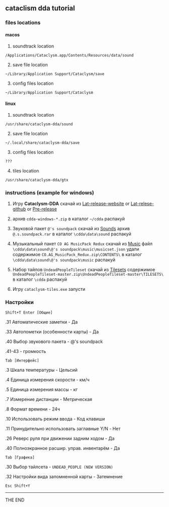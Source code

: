 ## cataclism dda tutorial

### files locations

#### macos

1. soundtrack location

`/Applications/Cataclysm.app/Contents/Resources/data/sound`

2. save file location

`~/Library/Application Support/Cataclysm/save`

3. config files location

`~/Library/Application Support/Cataclysm`

#### linux

1. soundtrack location

`/usr/share/cataclysm-dda/sound`

2. save file location

`~/.local/share/cataclysm-dda/save`

3. config files location

`???`

4. tiles location

`/usr/share/cataclysm-dda/gtx`

### instructions (example for windows)

1. Игру **Cataclysm-DDA** скачай из [Lat-release-website][001] or
   [Lat-relese-github][002] or [Pre-release][003]

2. архив `cdda-windows-*.zip` в каталог `~/cdda` распакуй

3. Звуковой пакет `@'s soundpack` скачай из [Sounds][004] архив
   `@.s.soundpack.rar` в каталог `\cdda\data\sound` распакуй

4. Музыкальный пакет `CO AG MusicPack Redux` скачай из [Music][006] файл
   `\cdda\data\sound\@'s soundpack\music\musicset.json` удали содержимое
   `CO.AG_MusicPack_Redux.zip\CONTENTS\` в каталог `\cdda\data\sound\@'s
   soundpack\music` распакуй

5. Набор тайлов `UndeadPeopleTileset` скачай из [Tilesets][005] содержимое
   `UndeadPeopleTileset-master.zip\UndeadPeopleTileset-master\TILESETS\` в
   каталог `\cdda` распакуй

6. Игру `cataclysm-tiles.exe` запусти

### Настройки

`Shift+T Enter [Общие]`

.31 Автоматические заметки - Да

.33 Автопометки (особенности карты) - Да

.40 Выбор звукового пакета - @'s soundpack

.41-43 - громкость

`Tab [Интерфейс]`

.3 Шкала температуры - Цельсий

.4 Единица измерения скорости - км/ч

.5 Единица измерения массы - кг

.7 Измерение дистанции - Метрическая

.8 Формат времени - 24ч

.10 Использовать режим ввода - Код клавиши

.11 Принудительно использовать заглавные Y/N - Нет

.26 Реверс руля при движении задним ходом - Да

.40 Полноэкранное расшир. управ. инвентарём - Да

`Tab [Графика]`

.30 Выбор тайлсета - `UNDEAD_PEOPLE (NEW VERSION)`

.32 Настройки вида запомненной карты - Затемнение

`Esc Shift+Y`

---

THE END

[001]: https://cataclysmdda.org/releases/ "download releses from web site"
[002]: https://github.com/CleverRaven/Cataclysm-DDA/releases/tag/0.F "download
stable relese"
[003]: https://github.com/CleverRaven/Cataclysm-DDA/releases "download
experimental relese"
[004]: https://github.com/damalsk/damalsksoundpack/releases "diwnload sounds"
[005]: https://github.com/SomeDeadGuy/UndeadPeopleTileset "diwnload tilesets"
[006]: https://drive.google.com/file/d/1rMVuPEr8PCewMwElzOAFh9m-uq7VLq1G/view "download music"


